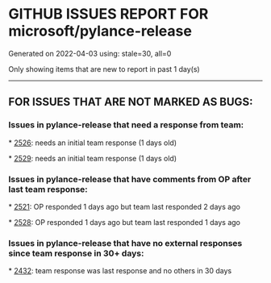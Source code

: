 
# GITHUB ISSUES REPORT FOR microsoft/pylance-release


Generated on 2022-04-03 using: stale=30, all=0


Only showing items that are new to report in past 1 day(s)


---

## FOR ISSUES THAT ARE NOT MARKED AS BUGS:


### Issues in pylance-release that need a response from team:


\* [2526](https://github.com/microsoft/pylance-release/issues/2526 "Can't turn off autcomplete addBrackets setting"): needs an initial team response (1 days old)

\* [2529](https://github.com/microsoft/pylance-release/issues/2529 "Prompted to reload window every time on devcontainer open"): needs an initial team response (1 days old)

### Issues in pylance-release that have comments from OP after last team response:


\* [2521](https://github.com/microsoft/pylance-release/issues/2521 "Expose config to filter diagnostics by pattern-matching"): OP responded 1 days ago but team last responded 2 days ago

\* [2528](https://github.com/microsoft/pylance-release/issues/2528 "Pylance 2022.3.4 shows errors with `python-box` Box class that is not thrown on 2022.3.3 or other IDEs/tools (like running `mypy` directly)"): OP responded 1 days ago but team last responded 1 days ago

### Issues in pylance-release that have no external responses since team response in 30+ days:


\* [2432](https://github.com/microsoft/pylance-release/issues/2432 "Code actions of import can be more smart"): team response was last response and no others in 30 days
